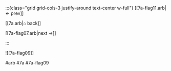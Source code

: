 :::{class="grid grid-cols-3 justify-around text-center w-full"}
[[7a-flag11.arb|← prev]]

[[7a.arb|⌂ back]]

[[7a-flag07.arb|next →]]

:::

![[7a-flag09]]

#arb #7a #7a-flag09

